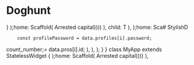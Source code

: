 # Doghunt
  }
    );home: Scaffold(
        Arrested capital))))
        ),         child: T
      ),
    );home: Sca# StylishD

        const profilePassword = data.profiles[i].password;
count_number;= data.pros[i].id;
        ),
      ),
    );
  }
}
class MyApp extends StatelessWidget {
    );home: Scaffold(
        Arrested capital))))
        ),

